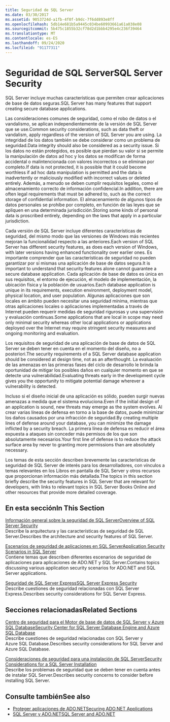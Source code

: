 ```yaml
---
title: Seguridad de SQL Server
ms.date: 03/30/2017
ms.assetid: 9053724d-a1fb-4f0f-b9dc-7f6dd893e8ff
ms.openlocfilehash: 5db14e681b5a9445c034be60993661a61a038e08
ms.sourcegitcommit: 5b475c1855b32cf78d2d1bbb4295e4c236f39464
ms.translationtype: MT
ms.contentlocale: es-ES
ms.lasthandoff: 09/24/2020
ms.locfileid: "91177311"
---
```

# <a name="sql-server-security"></a><span data-ttu-id="37a4e-102">Seguridad de SQL Server</span><span class="sxs-lookup"><span data-stu-id="37a4e-102">SQL Server Security</span></span>

<span data-ttu-id="37a4e-103">SQL Server incluye muchas características que permiten crear aplicaciones de base de datos seguras.</span><span class="sxs-lookup"><span data-stu-id="37a4e-103">SQL Server has many features that support creating secure database applications.</span></span>  
  
 <span data-ttu-id="37a4e-104">Las consideraciones comunes de seguridad, como el robo de datos o el vandalismo, se aplican independientemente de la versión de SQL Server que se use.</span><span class="sxs-lookup"><span data-stu-id="37a4e-104">Common security considerations, such as data theft or vandalism, apply regardless of the version of SQL Server you are using.</span></span> <span data-ttu-id="37a4e-105">La integridad de los datos también se debe considerar como un problema de seguridad.</span><span class="sxs-lookup"><span data-stu-id="37a4e-105">Data integrity should also be considered as a security issue.</span></span> <span data-ttu-id="37a4e-106">Si los datos no están protegidos, es posible que pierdan su valor si se permite la manipulación de datos ad hoc y los datos se modifican de forma accidental o malintencionada con valores incorrectos o se eliminan por completo.</span><span class="sxs-lookup"><span data-stu-id="37a4e-106">If data is not protected, it is possible that it could become worthless if ad hoc data manipulation is permitted and the data is inadvertently or maliciously modified with incorrect values or deleted entirely.</span></span> <span data-ttu-id="37a4e-107">Además, a menudo se deben cumplir requisitos legales, como el almacenamiento correcto de información confidencial.</span><span class="sxs-lookup"><span data-stu-id="37a4e-107">In addition, there are often legal requirements that must be adhered to, such as the correct storage of confidential information.</span></span> <span data-ttu-id="37a4e-108">El almacenamiento de algunos tipos de datos personales se prohíbe por completo, en función de las leyes que se apliquen en una determinada jurisdicción.</span><span class="sxs-lookup"><span data-stu-id="37a4e-108">Storing some kinds of personal data is proscribed entirely, depending on the laws that apply in a particular jurisdiction.</span></span>  
  
 <span data-ttu-id="37a4e-109">Cada versión de SQL Server incluye diferentes características de seguridad, del mismo modo que las versiones de Windows más recientes mejoran la funcionalidad respecto a las anteriores.</span><span class="sxs-lookup"><span data-stu-id="37a4e-109">Each version of SQL Server has different security features, as does each version of Windows, with later versions having enhanced functionality over earlier ones.</span></span> <span data-ttu-id="37a4e-110">Es importante comprender que las características de seguridad no pueden garantizar por sí mismas una aplicación de base de datos segura.</span><span class="sxs-lookup"><span data-stu-id="37a4e-110">It is important to understand that security features alone cannot guarantee a secure database application.</span></span> <span data-ttu-id="37a4e-111">Cada aplicación de base de datos es única en sus requisitos, el entorno de ejecución, el modelo de implementación, la ubicación física y la población de usuarios.</span><span class="sxs-lookup"><span data-stu-id="37a4e-111">Each database application is unique in its requirements, execution environment, deployment model, physical location, and user population.</span></span> <span data-ttu-id="37a4e-112">Algunas aplicaciones que son locales en ámbito pueden necesitar una seguridad mínima, mientras que otras aplicaciones locales o aplicaciones implementadas a través de Internet pueden requerir medidas de seguridad rigurosas y una supervisión y evaluación continuas.</span><span class="sxs-lookup"><span data-stu-id="37a4e-112">Some applications that are local in scope may need only minimal security whereas other local applications or applications deployed over the Internet may require stringent security measures and ongoing monitoring and evaluation.</span></span>  
  
 <span data-ttu-id="37a4e-113">Los requisitos de seguridad de una aplicación de base de datos de SQL Server se deben tener en cuenta en el momento del diseño, no a posteriori.</span><span class="sxs-lookup"><span data-stu-id="37a4e-113">The security requirements of a SQL Server database application should be considered at design time, not as an afterthought.</span></span> <span data-ttu-id="37a4e-114">La evaluación de las amenazas en las primeras fases del ciclo de desarrollo le brinda la oportunidad de mitigar los posibles daños en cualquier momento en que se detecte una vulnerabilidad.</span><span class="sxs-lookup"><span data-stu-id="37a4e-114">Evaluating threats early in the development cycle gives you the opportunity to mitigate potential damage wherever a vulnerability is detected.</span></span>  
  
 <span data-ttu-id="37a4e-115">Incluso si el diseño inicial de una aplicación es sólido, pueden surgir nuevas amenazas a medida que el sistema evoluciona.</span><span class="sxs-lookup"><span data-stu-id="37a4e-115">Even if the initial design of an application is sound, new threats may emerge as the system evolves.</span></span> <span data-ttu-id="37a4e-116">Al crear varias líneas de defensa en torno a la base de datos, puede minimizar los daños causados por una infracción de seguridad.</span><span class="sxs-lookup"><span data-stu-id="37a4e-116">By creating multiple lines of defense around your database, you can minimize the damage inflicted by a security breach.</span></span> <span data-ttu-id="37a4e-117">La primera línea de defensa es reducir el área expuesta a ataques sin conceder más permisos de los que son absolutamente necesarios.</span><span class="sxs-lookup"><span data-stu-id="37a4e-117">Your first line of defense is to reduce the attack surface area by never to granting more permissions than are absolutely necessary.</span></span>  
  
 <span data-ttu-id="37a4e-118">Los temas de esta sección describen brevemente las características de seguridad de SQL Server de interés para los desarrolladores, con vínculos a temas relevantes en los Libros en pantalla de SQL Server y otros recursos que proporcionan información más detallada.</span><span class="sxs-lookup"><span data-stu-id="37a4e-118">The topics in this section briefly describe the security features in SQL Server that are relevant for developers, with links to relevant topics in SQL Server Books Online and other resources that provide more detailed coverage.</span></span>  
  
## <a name="in-this-section"></a><span data-ttu-id="37a4e-119">En esta sección</span><span class="sxs-lookup"><span data-stu-id="37a4e-119">In This Section</span></span>  

 [<span data-ttu-id="37a4e-120">Información general sobre la seguridad de SQL Server</span><span class="sxs-lookup"><span data-stu-id="37a4e-120">Overview of SQL Server Security</span></span>](overview-of-sql-server-security.md)  
 <span data-ttu-id="37a4e-121">Describe la arquitectura y las características de seguridad de SQL Server.</span><span class="sxs-lookup"><span data-stu-id="37a4e-121">Describes the architecture and security features of SQL Server.</span></span>  
  
 [<span data-ttu-id="37a4e-122">Escenarios de seguridad de aplicaciones en SQL Server</span><span class="sxs-lookup"><span data-stu-id="37a4e-122">Application Security Scenarios in SQL Server</span></span>](application-security-scenarios-in-sql-server.md)  
 <span data-ttu-id="37a4e-123">Contiene temas que describen diferentes escenarios de seguridad de aplicaciones para aplicaciones de ADO.NET y SQL Server.</span><span class="sxs-lookup"><span data-stu-id="37a4e-123">Contains topics discussing various application security scenarios for ADO.NET and SQL Server applications.</span></span>  
  
 [<span data-ttu-id="37a4e-124">Seguridad de SQL Server Express</span><span class="sxs-lookup"><span data-stu-id="37a4e-124">SQL Server Express Security</span></span>](sql-server-express-security.md)  
 <span data-ttu-id="37a4e-125">Describe cuestiones de seguridad relacionadas con SQL Server Express.</span><span class="sxs-lookup"><span data-stu-id="37a4e-125">Describes security considerations for SQL Server Express.</span></span>  
  
## <a name="related-sections"></a><span data-ttu-id="37a4e-126">Secciones relacionadas</span><span class="sxs-lookup"><span data-stu-id="37a4e-126">Related Sections</span></span>  

[<span data-ttu-id="37a4e-127">Centro de seguridad para el Motor de base de datos de SQL Server y Azure SQL Database</span><span class="sxs-lookup"><span data-stu-id="37a4e-127">Security Center for SQL Server Database Engine and Azure SQL Database</span></span>](/sql/relational-databases/security/security-center-for-sql-server-database-engine-and-azure-sql-database)  
<span data-ttu-id="37a4e-128">Describe cuestiones de seguridad relacionadas con SQL Server y Azure SQL Database.</span><span class="sxs-lookup"><span data-stu-id="37a4e-128">Describes security considerations for SQL Server and Azure SQL Database.</span></span>

[<span data-ttu-id="37a4e-129">Consideraciones de seguridad para una instalación de SQL Server</span><span class="sxs-lookup"><span data-stu-id="37a4e-129">Security Considerations for a SQL Server Installation</span></span>](/sql/sql-server/install/security-considerations-for-a-sql-server-installation)  
<span data-ttu-id="37a4e-130">Describe los problemas de seguridad que se deben tener en cuenta antes de instalar SQL Server.</span><span class="sxs-lookup"><span data-stu-id="37a4e-130">Describes security concerns to consider before installing SQL Server.</span></span>

## <a name="see-also"></a><span data-ttu-id="37a4e-131">Consulte también</span><span class="sxs-lookup"><span data-stu-id="37a4e-131">See also</span></span>

- [<span data-ttu-id="37a4e-132">Proteger aplicaciones de ADO.NET</span><span class="sxs-lookup"><span data-stu-id="37a4e-132">Securing ADO.NET Applications</span></span>](../securing-ado-net-applications.md)
- [<span data-ttu-id="37a4e-133">SQL Server y ADO.NET</span><span class="sxs-lookup"><span data-stu-id="37a4e-133">SQL Server and ADO.NET</span></span>](index.md)
